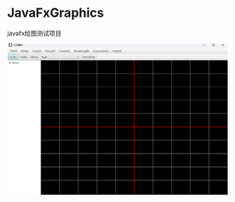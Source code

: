 # JavaFxGraphics

javafx绘图测试项目

![image](https://github.com/qizhoward/JavaFXGraphics/blob/master/150559.png)
